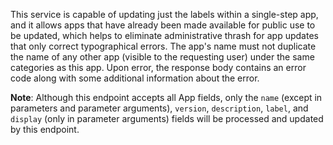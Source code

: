 This service is capable of updating just the labels within a single-step app,
and it allows apps that have already been made available for public use to be updated,
which helps to eliminate administrative thrash for app updates that only correct typographical errors.
The app's name must not duplicate the name of any other app (visible to the requesting user)
under the same categories as this app.
Upon error, the response body contains an error code along with some additional information about the error.

**Note**: Although this endpoint accepts all App fields,
only the `name` (except in parameters and parameter arguments),
`version`, `description`, `label`, and `display` (only in parameter arguments)
fields will be processed and updated by this endpoint.
